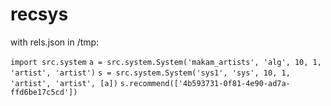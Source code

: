 # recsys

with rels.json in /tmp:


``import src.system``
``a = src.system.System('makam_artists', 'alg', 10, 1, 'artist', 'artist')``
``s = src.system.System('sys1', 'sys', 10, 1, 'artist', 'artist', [a])``
``s.recommend(['4b593731-0f81-4e90-ad7a-ffd6be17c5cd'])``

